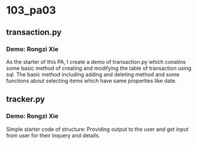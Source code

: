 # 103_pa03 #
## transaction.py ##
### Demo: Rongzi Xie ###
As the starter of this PA, I create a demo of transaction.py which conatins some basic method of creating and modifying the table of transaction using sql. The basic method including adding and deleting method and some functions about selecting items which have same properties like date.
## tracker.py ##
### Demo: Rongzi Xie ###
Simple starter code of structure: Providing output to the user and get input from user for their inquery and details.
